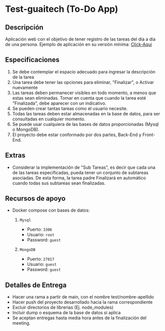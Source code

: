 # Test-guaitech (To-Do App)
## Descripción

Aplicación web con el objetivo de tener registro de las tareas del día a día de una persona.
Ejemplo de aplicación en su versión mínima: [Click-Aqui](https://www.youtube.com/watch?v=nsGIq6eaJy0)
## Especificaciones

1. Se debe contemplar el espacio adecuado para ingresar la descripción de la tarea
2. Una tarea debe tener las opciones para eliminar, "Finalizar", o Activar nuevamente
3. Las tareas deben permanecer visibles en todo momento, a menos que estas sean eliminadas. Tomar en cuenta que cuando la tarea esté "Finalizada", debe aparecer con un indicativo.
4. Se pueden crear tantas tareas como el usuario necesite.
5. Todas las tareas deben estar almacenadas en la base de datos, para ser consultadas en cualquier momento.
6. Se puede usar cualquiera de las bases de datos proporcionadas (Mysql o MongoDB).
7. El proyecto debe estar conformado por dos partes, Back-End y Front-End.

## Extras

- Considerar la implementación de "Sub Tareas", es decir que cada una de las tareas especificadas, pueda tener un conjunto de subtareas asociadas.
  De esta forma, la tarea padre Finalizará en automático cuando todas sus subtareas sean finalizadas.


## Recursos de apoyo

- Docker compose con bases de datos:
  1. `Mysql`
       - Puerto: `3306`
       - Usuario: `root`
       - Password: `guest`


  2. `MongoDB` 
       - Puerto: `27017`
       - Usuario: `guest`
       - Password: `guest`
   
## Detalles de Entrega

- Hacer una rama a partir de main, con el nombre test/nombre-apellido
- Hacer push del proyecto desarrollado hacia la rama correspondiente
- Excluir directorios de librerias (Ej. node_modules)
- Incluir dump o esquema de la base de datos si aplica
- Se aceptan entregas hasta media hora antes de la finalización del meeting.
